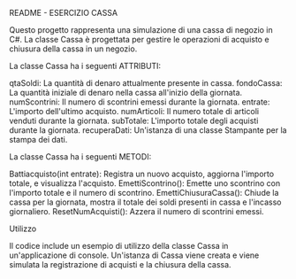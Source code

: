 
README - ESERCIZIO CASSA

Questo progetto rappresenta una simulazione di una cassa di negozio in C#.
La classe Cassa è progettata per gestire le operazioni di acquisto e chiusura della cassa in un negozio.

La classe Cassa ha i seguenti ATTRIBUTI:

qtaSoldi: 
La quantità di denaro attualmente presente in cassa.
fondoCassa:
La quantità iniziale di denaro nella cassa all'inizio della giornata.
numScontrini: 
Il numero di scontrini emessi durante la giornata.
entrate: 
L'importo dell'ultimo acquisto.
numArticoli: 
Il numero totale di articoli venduti durante la giornata.
subTotale: 
L'importo totale degli acquisti durante la giornata.
recuperaDati: 
Un'istanza di una classe Stampante per la stampa dei dati.


La classe Cassa ha i seguenti METODI:

Battiacquisto(int entrate): 
Registra un nuovo acquisto, aggiorna l'importo totale, e visualizza l'acquisto.
EmettiScontrino(): 
Emette uno scontrino con l'importo totale e il numero di scontrino.
EmettiChiusuraCassa():
Chiude la cassa per la giornata, mostra il totale dei soldi presenti in cassa e l'incasso giornaliero.
ResetNumAcquisti(): 
Azzera il numero di scontrini emessi.

Utilizzo

Il codice include un esempio di utilizzo della classe Cassa in un'applicazione di console. 
Un'istanza di Cassa viene creata e viene simulata la registrazione di acquisti e la chiusura della cassa.
